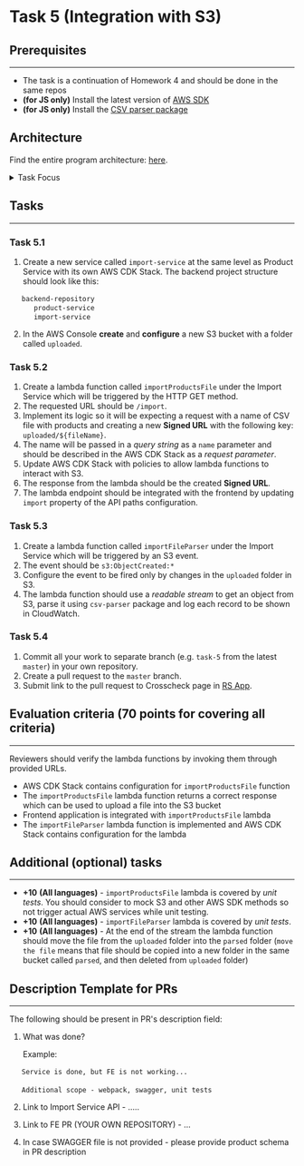 # Task 5 (Integration with S3)

## Prerequisites

---

- The task is a continuation of Homework 4 and should be done in the same repos
- **(for JS only)** Install the latest version of [AWS SDK](https://docs.aws.amazon.com/sdk-for-javascript/v3/developer-guide/getting-started-nodejs.html)
- **(for JS only)** Install the [CSV parser package](https://www.npmjs.com/package/csv-parser)

## Architecture

Find the entire program architecture: [here](../Architecture.pdf).

<details>
  <summary>Task Focus</summary>

  The following image provides more info about task focus.

  <img src="./module_focus.png" />

</details>

## Tasks

---

### Task 5.1

1. Create a new service called `import-service` at the same level as Product Service with its own AWS CDK Stack. The backend project structure should look like this:

```
   backend-repository
      product-service
      import-service
```

2. In the AWS Console **create** and **configure** a new S3 bucket with a folder called `uploaded`.

### Task 5.2

1. Create a lambda function called `importProductsFile` under the Import Service which will be triggered by the HTTP GET method.
2. The requested URL should be `/import`.
3. Implement its logic so it will be expecting a request with a name of CSV file with products and creating a new **Signed URL** with the following key: `uploaded/${fileName}`.
4. The name will be passed in a _query string_ as a `name` parameter and should be described in the AWS CDK Stack as a _request parameter_.
5. Update AWS CDK Stack with policies to allow lambda functions to interact with S3.
6. The response from the lambda should be the created **Signed URL**.
7. The lambda endpoint should be integrated with the frontend by updating `import` property of the API paths configuration.

### Task 5.3

1. Create a lambda function called `importFileParser` under the Import Service which will be triggered by an S3 event.
2. The event should be `s3:ObjectCreated:*`
3. Configure the event to be fired only by changes in the `uploaded` folder in S3.
4. The lambda function should use a _readable stream_ to get an object from S3, parse it using `csv-parser` package and log each record to be shown in CloudWatch.

### Task 5.4

1. Commit all your work to separate branch (e.g. `task-5` from the latest `master`) in your own repository.
2. Create a pull request to the `master` branch.
3. Submit link to the pull request to Crosscheck page in [RS App](https://app.rs.school).

## Evaluation criteria (70 points for covering all criteria)

---

Reviewers should verify the lambda functions by invoking them through provided URLs.

- AWS CDK Stack contains configuration for `importProductsFile` function
- The `importProductsFile` lambda function returns a correct response which can be used to upload a file into the S3 bucket
- Frontend application is integrated with `importProductsFile` lambda
- The `importFileParser` lambda function is implemented and AWS CDK Stack contains configuration for the lambda

## Additional (optional) tasks

---

- **+10** **(All languages)** - `importProductsFile` lambda is covered by _unit tests_.
  You should consider to mock S3 and other AWS SDK methods so not trigger actual AWS services while unit testing.
- **+10** **(All languages)** - `importFileParser` lambda is covered by _unit tests_.
- **+10** **(All languages)** - At the end of the stream the lambda function should move the file from the `uploaded` folder into the `parsed` folder (`move the file` means that file should be copied into a new folder in the same bucket called `parsed`, and then deleted from `uploaded` folder)

## Description Template for PRs

---

The following should be present in PR's description field:

1. What was done?

   Example:

```
   Service is done, but FE is not working...

   Additional scope - webpack, swagger, unit tests
```

2. Link to Import Service API - .....
3. Link to FE PR (YOUR OWN REPOSITORY) - ...

4. In case SWAGGER file is not provided - please provide product schema in PR description
